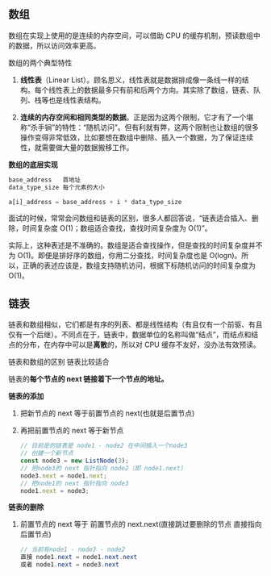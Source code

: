 

## 数组

数组在实现上使用的是连续的内存空间，可以借助 CPU 的缓存机制，预读数组中的数据，所以访问效率更高。

数组的两个典型特性

1. **线性表**（Linear List）。顾名思义，线性表就是数据排成像一条线一样的结构。每个线性表上的数据最多只有前和后两个方向。其实除了数组，链表、队列、栈等也是线性表结构。

2. **连续的内存空间和相同类型的数据**。正是因为这两个限制，它才有了一个堪称“杀手锏”的特性：“随机访问”。但有利就有弊，这两个限制也让数组的很多操作变得非常低效，比如要想在数组中删除、插入一个数据，为了保证连续性，就需要做大量的数据搬移工作。

**数组的底层实现**

```js
base_address   首地址
data_type_size 每个元素的大小

a[i]_address = base_address + i * data_type_size
```

面试的时候，常常会问数组和链表的区别，很多人都回答说，“链表适合插入、删除，时间复杂度 O(1)；数组适合查找，查找时间复杂度为 O(1)”。

实际上，这种表述是不准确的。数组是适合查找操作，但是查找的时间复杂度并不为 O(1)。即便是排好序的数组，你用二分查找，时间复杂度也是 O(logn)。所以，正确的表述应该是，数组支持随机访问，根据下标随机访问的时间复杂度为 O(1)。

## 链表



链表和数组相似，它们都是有序的列表、都是线性结构（有且仅有一个前驱、有且仅有一个后继）。不同点在于，链表中，数据单位的名称叫做“结点”，而结点和结点的分布，在内存中可以是**离散**的，所以对 CPU 缓存不友好，没办法有效预读。

链表和数组的区别 链表比较适合

链表的**每个节点的 next 链接着下一个节点的地址。**

**链表的添加**

1. 把新节点的 next 等于前置节点的 next(也就是后置节点)

2. 再把前置节点的 next 等于新节点

   ```javascript
   // 目前是的链表是 node1 - node2 在中间插入一个node3
   // 创建一个新节点
   const node3 = new ListNode(3);
   // 把node3的 next 指针指向 node2（即 node1.next）
   node3.next = node1.next;
   // 把node1的 next 指针指向 node3
   node1.next = node3;
   ```

**链表的删除**

1. 前置节点的 next 等于 前置节点的 next.next(直接跳过要删除的节点 直接指向后置节点)

   ```java
   // 当前有node1 - node3 - node2
   直接 node1.next = node1.next.next
   或者 node1.next = node3.next
   ```
